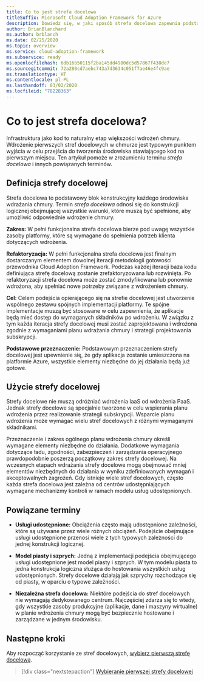 ```yaml
---
title: Co to jest strefa docelowa
titleSuffix: Microsoft Cloud Adoption Framework for Azure
description: Dowiedz się, w jaki sposób strefa docelowa zapewnia podstawowy blok konstrukcyjny dowolnego środowiska wdrażania chmury.
author: BrianBlanchard
ms.author: brblanch
ms.date: 02/25/2020
ms.topic: overview
ms.service: cloud-adoption-framework
ms.subservice: ready
ms.openlocfilehash: 6db16b50115f2ba145dd4980dc5d57867f438de7
ms.sourcegitcommit: 72a280cd7aebc743a7d3634c051f7ae46e4fc9ae
ms.translationtype: HT
ms.contentlocale: pl-PL
ms.lasthandoff: 03/02/2020
ms.locfileid: "78228363"
---
```

<!-- markdownlint-disable MD026 -->

# <a name="what-is-a-landing-zone"></a>Co to jest strefa docelowa?

Infrastruktura jako kod to naturalny etap większości wdrożeń chmury. Wdrożenie pierwszych stref docelowych w chmurze jest typowym punktem wyjścia w celu przejścia do tworzenia środowiska stawiającego kod na pierwszym miejscu. Ten artykuł pomoże w zrozumieniu terminu _strefa docelowa_ i innych powiązanych terminów.

## <a name="landing-zone-definition"></a>Definicja strefy docelowej

Strefa docelowa to podstawowy blok konstrukcyjny każdego środowiska wdrażania chmury. Termin _strefa docelowa_ odnosi się do konstrukcji logicznej obejmującej wszystkie warunki, które muszą być spełnione, aby umożliwić odpowiednie wdrożenie chmury.

**Zakres:** W pełni funkcjonalna strefa docelowa bierze pod uwagę wszystkie zasoby platformy, które są wymagane do spełnienia potrzeb klienta dotyczących wdrożenia.

**Refaktoryzacja:** W pełni funkcjonalna strefa docelowa jest finalnym dostarczanym elementem dowolnej iteracji metodologii gotowości przewodnika Cloud Adoption Framework. Podczas każdej iteracji baza kodu definiująca strefę docelową zostanie zrefaktoryzowana lub rozwinięta. Po refaktoryzacji strefa docelowa może zostać zmodyfikowana lub ponownie wdrożona, aby spełniać nowe potrzeby związane z wdrożeniem chmury.

**Cel:** Celem podejścia opierającego się na strefie docelowej jest utworzenie wspólnego zestawu spójnych implementacji platformy. Te spójne implementacje muszą być stosowane w celu zapewnienia, że aplikacje będą mieć dostęp do wymaganych składników po wdrożeniu. W związku z tym każda iteracja strefy docelowej musi zostać zaprojektowana i wdrożona zgodnie z wymaganiami planu wdrażania chmury i strategii projektowania subskrypcji.

**Podstawowe przeznaczenie:** Podstawowym przeznaczeniem strefy docelowej jest upewnienie się, że gdy aplikacja zostanie umieszczona na platformie Azure, wszystkie elementy niezbędne do jej działania będą już gotowe.

## <a name="landing-zone-usage"></a>Użycie strefy docelowej

Strefy docelowe nie muszą odróżniać wdrożenia IaaS od wdrożenia PaaS. Jednak strefy docelowe są specjalnie tworzone w celu wspierania planu wdrożenia przez realizowanie strategii subskrypcji. Wsparcie planu wdrożenia może wymagać wielu stref docelowych z różnymi wymaganymi składnikami.

Przeznaczenie i zakres ogólnego planu wdrożenia chmury określi wymagane elementy niezbędne do działania. Dodatkowe wymagania dotyczące ładu, zgodności, zabezpieczeń i zarządzania operacyjnego prawdopodobnie poszerzą początkowy zakres strefy docelowej. Na wczesnych etapach wdrażania strefy docelowe mogą obejmować mniej elementów niezbędnych do działania w wyniku zdefiniowanych wymagań i akceptowalnych zagrożeń.  Gdy istnieje wiele stref docelowych, często każda strefa docelowa jest zależna od centrów udostępniających wymagane mechanizmy kontroli w ramach modelu usług udostępnionych.

## <a name="related-terms"></a>Powiązane terminy

- **Usługi udostępnione:** Obciążenia często mają udostępnione zależności, które są używane przez wiele różnych obciążeń. Podejście obejmujące usługi udostępnione przenosi wiele z tych typowych zależności do jednej konstrukcji logicznej.

- **Model piasty i szprych:** Jedną z implementacji podejścia obejmującego usługi udostępnione jest model piasty i szprych. W tym modelu piasta to jedna konstrukcja logiczna służąca do hostowania wszystkich usług udostępnionych. Strefy docelowe działają jak szprychy rozchodzące się od piasty, w oparciu o typowe zależności.

- **Niezależna strefa docelowa:** Niektóre podejścia do stref docelowych nie wymagają dedykowanego centrum. Najczęściej zdarza się to wtedy, gdy wszystkie zasoby produkcyjne (aplikacje, dane i maszyny wirtualne) w planie wdrożenia chmury mogą być bezpiecznie hostowane i zarządzane w jednym środowisku.

## <a name="next-steps"></a>Następne kroki

Aby rozpocząć korzystanie ze stref docelowych, [wybierz pierwszą strefę docelową](./first-landing-zone.md).

> [!div class="nextstepaction"]
> [Wybieranie pierwszej strefy docelowej](./first-landing-zone.md)
